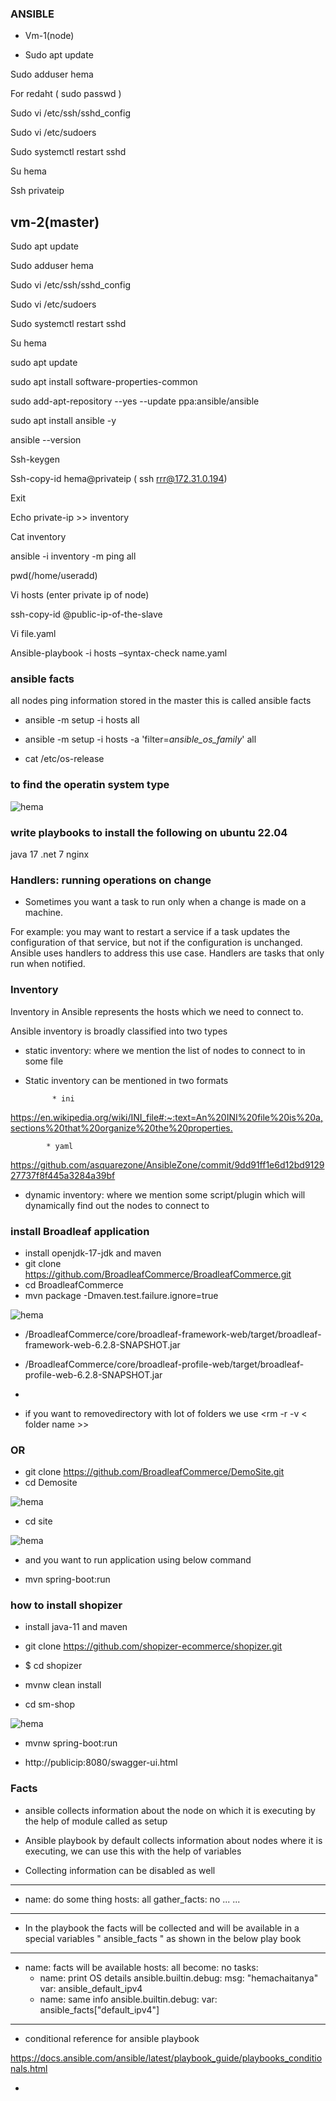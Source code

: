 ### ANSIBLE
* Vm-1(node)

* Sudo apt update

Sudo adduser hema

For redaht ( sudo passwd <adduser name>)


Sudo vi /etc/ssh/sshd_config

Sudo vi /etc/sudoers

Sudo systemctl restart sshd

Su hema

Ssh privateip

## vm-2(master)

Sudo apt update

Sudo adduser hema

Sudo vi /etc/ssh/sshd_config

Sudo vi /etc/sudoers

Sudo systemctl restart sshd

Su hema

sudo apt update

sudo apt install software-properties-common

sudo add-apt-repository --yes --update ppa:ansible/ansible

sudo apt install ansible -y

ansible --version

Ssh-keygen

Ssh-copy-id hema@privateip ( ssh rrr@172.31.0.194)

Exit 

Echo private-ip >> inventory

Cat inventory

ansible -i inventory -m ping all

pwd(/home/useradd)

Vi hosts  (enter private ip of node)

ssh-copy-id <username>@public-ip-of-the-slave

Vi file.yaml

Ansible-playbook -i hosts –syntax-check name.yaml



### ansible facts

all nodes ping information stored in the master this is called ansible facts


* ansible -m setup -i hosts all

* ansible -m setup -i hosts -a 'filter=*ansible_os_family*' all

* cat /etc/os-release 
### to find the operatin system type

![hema](./images/1.png)

### write playbooks to install the following on ubuntu 22.04
java 17
.net 7
nginx


### Handlers: running operations on change

* Sometimes you want a task to run only when a change is made on a machine.

For example:
 you may want to restart a service if a task updates the configuration of that service, but not if the configuration is unchanged. Ansible uses handlers to address this use case. Handlers are tasks that only run when notified.

 ### Inventory
Inventory in Ansible represents the hosts which we need to connect to.

Ansible inventory is broadly classified into two types

* static inventory:
 where we mention the list of nodes to connect to in some file

* Static inventory can be mentioned in two formats

            * ini 
<https://en.wikipedia.org/wiki/INI_file#:~:text=An%20INI%20file%20is%20a,sections%20that%20organize%20the%20properties.>

            * yaml
<https://github.com/asquarezone/AnsibleZone/commit/9dd91ff1e6d12bd912927737f8f445a3284a39bf>

* dynamic inventory: 
where we mention some script/plugin which will dynamically find out the nodes to connect to

### install Broadleaf application
 
* install openjdk-17-jdk and maven
* git clone https://github.com/BroadleafCommerce/BroadleafCommerce.git
* cd BroadleafCommerce
* mvn package -Dmaven.test.failure.ignore=true

![hema](./images/3.png)


* /BroadleafCommerce/core/broadleaf-framework-web/target/broadleaf-framework-web-6.2.8-SNAPSHOT.jar

* /BroadleafCommerce/core/broadleaf-profile-web/target/broadleaf-profile-web-6.2.8-SNAPSHOT.jar

* 


* if you want to removedirectory with lot of folders we use
        <rm -r -v < folder name >>
### OR 
* git clone https://github.com/BroadleafCommerce/DemoSite.git
* cd Demosite

![hema](./images/4.png)

* cd site

![hema](./images/5.png)

* and you want to run application using below command

* mvn spring-boot:run

### how to install shopizer

* install java-11 and maven

* git clone https://github.com/shopizer-ecommerce/shopizer.git

* $ cd shopizer

* mvnw clean install

* cd sm-shop

![hema](./images/6.png)

* mvnw spring-boot:run

* http://publicip:8080/swagger-ui.html

###  Facts

* ansible collects information about the node on which it is executing by the help of module called as setup

* Ansible playbook by default collects information about nodes where it is executing, we can use this with the help of variables

* Collecting information can be disabled as well

---
- name: do some thing
  hosts: all
  gather_facts: no
  ...
  ...
---

* In the playbook the facts will be collected and will be available in a special variables " ansible_facts " as shown in the below play book

---
- name: facts will be available
  hosts: all
  become: no
  tasks:
    - name: print OS details
      ansible.builtin.debug:
        msg: "hemachaitanya"
        var: ansible_default_ipv4
    - name: same info
      ansible.builtin.debug:
        var: ansible_facts["default_ipv4"]
---

* conditional reference for ansible playbook

<https://docs.ansible.com/ansible/latest/playbook_guide/playbooks_conditionals.html>

* 



